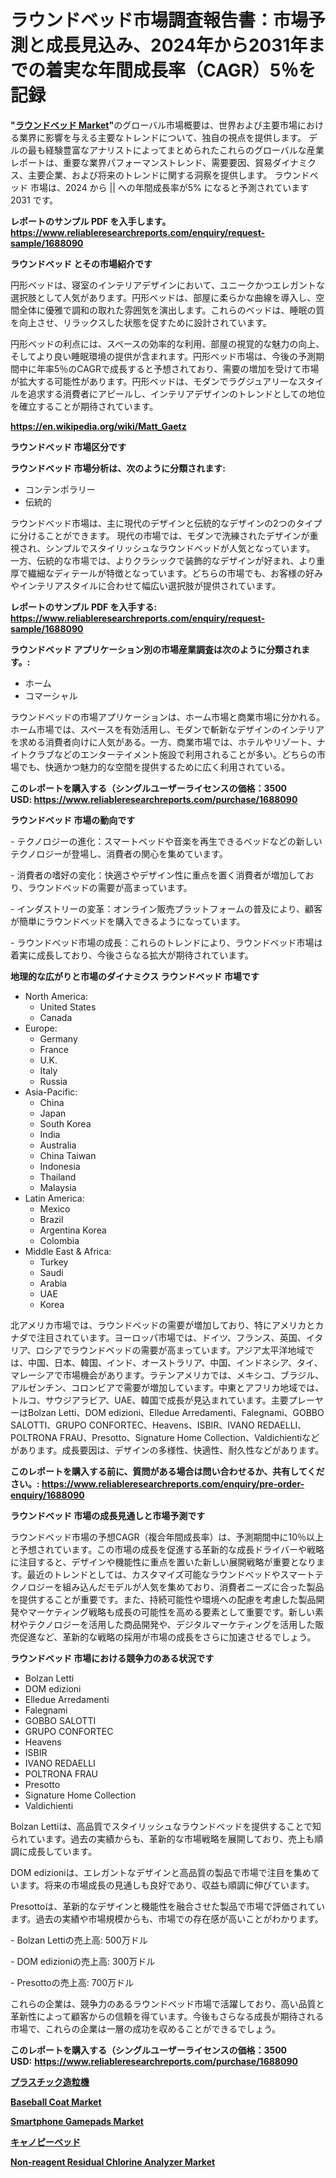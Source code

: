 <p><h1>ラウンドベッド市場調査報告書：市場予測と成長見込み、2024年から2031年までの着実な年間成長率（CAGR）5％を記録</h1></p><p><strong>"<a href="https://www.reliableresearchreports.com/round-beds-r1688090">ラウンドベッド Market</a>"</strong>のグローバル市場概要は、世界および主要市場における業界に影響を与える主要なトレンドについて、独自の視点を提供します。 デルの最も経験豊富なアナリストによってまとめられたこれらのグローバルな産業レポートは、重要な業界パフォーマンストレンド、需要要因、貿易ダイナミクス、主要企業、および将来のトレンドに関する洞察を提供します。 ラウンドベッド 市場は、2024 から || への年間成長率が5% になると予測されています2031 です。</p>
<p><strong>レポートのサンプル PDF を入手します。</strong><strong><a href="https://www.reliableresearchreports.com/enquiry/request-sample/1688090">https://www.reliableresearchreports.com/enquiry/request-sample/1688090</a></strong></p>
<p><strong>ラウンドベッド とその市場紹介です</strong></p>
<p><p>円形ベッドは、寝室のインテリアデザインにおいて、ユニークかつエレガントな選択肢として人気があります。円形ベッドは、部屋に柔らかな曲線を導入し、空間全体に優雅で調和の取れた雰囲気を演出します。これらのベッドは、睡眠の質を向上させ、リラックスした状態を促すために設計されています。</p><p>円形ベッドの利点には、スペースの効率的な利用、部屋の視覚的な魅力の向上、そしてより良い睡眠環境の提供が含まれます。円形ベッド市場は、今後の予測期間中に年率5％のCAGRで成長すると予想されており、需要の増加を受けて市場が拡大する可能性があります。円形ベッドは、モダンでラグジュアリーなスタイルを追求する消費者にアピールし、インテリアデザインのトレンドとしての地位を確立することが期待されています。</p><a href="https://en.wikipedia.org/wiki/Matt_Gaetz"></a></p>
<p><strong><a href="https://en.wikipedia.org/wiki/Matt_Gaetz">https://en.wikipedia.org/wiki/Matt_Gaetz</a></strong></p>
<p><strong>ラウンドベッド&nbsp;市場区分です</strong><strong></strong></p>
<p><strong>ラウンドベッド 市場分析は、次のように分類されます:</strong>&nbsp;</p>
<p><ul><li>コンテンポラリー</li><li>伝統的</li></ul></p>
<p><p>ラウンドベッド市場は、主に現代のデザインと伝統的なデザインの2つのタイプに分けることができます。 現代の市場では、モダンで洗練されたデザインが重視され、シンプルでスタイリッシュなラウンドベッドが人気となっています。 一方、伝統的な市場では、よりクラシックで装飾的なデザインが好まれ、より重厚で繊細なディテールが特徴となっています。どちらの市場でも、お客様の好みやインテリアスタイルに合わせて幅広い選択肢が提供されています。</p></p>
<p><strong>レポートのサンプル PDF を入手する: <a href="https://www.reliableresearchreports.com/enquiry/request-sample/1688090">https://www.reliableresearchreports.com/enquiry/request-sample/1688090</a></strong></p>
<p><strong> ラウンドベッド アプリケーション別の市場産業調査は次のように分類されます。:</strong></p>
<p><ul><li>ホーム</li><li>コマーシャル</li></ul></p>
<p><p>ラウンドベッドの市場アプリケーションは、ホーム市場と商業市場に分かれる。ホーム市場では、スペースを有効活用し、モダンで斬新なデザインのインテリアを求める消費者向けに人気がある。一方、商業市場では、ホテルやリゾート、ナイトクラブなどのエンターテイメント施設で利用されることが多い。どちらの市場でも、快適かつ魅力的な空間を提供するために広く利用されている。</p></p>
<p><strong>このレポートを購入する（シングルユーザーライセンスの価格：3500 USD:</strong><strong>&nbsp;<a href="https://www.reliableresearchreports.com/purchase/1688090">https://www.reliableresearchreports.com/purchase/1688090</a></strong></p>
<p><strong>ラウンドベッド 市場の動向です</strong></p>
<p><p>- テクノロジーの進化：スマートベッドや音楽を再生できるベッドなどの新しいテクノロジーが登場し、消費者の関心を集めています。</p><p>- 消費者の嗜好の変化：快適さやデザイン性に重点を置く消費者が増加しており、ラウンドベッドの需要が高まっています。</p><p>- インダストリーの変革：オンライン販売プラットフォームの普及により、顧客が簡単にラウンドベッドを購入できるようになっています。</p><p>- ラウンドベッド市場の成長：これらのトレンドにより、ラウンドベッド市場は着実に成長しており、今後さらなる拡大が期待されています。</p></p>
<p><strong>地理的な広がりと市場のダイナミクス ラウンドベッド 市場です</strong></p>
<p><ul>
    <li>
        North America:
        <ul>
            <li>United States</li>
            <li>Canada</li>
        </ul>
    </li>
    <li>
        Europe:
        <ul>
            <li>Germany</li>
            <li>France</li>
            <li>U.K.</li>
            <li>Italy</li>
            <li>Russia</li>
        </ul>
    </li>
    <li>
        Asia-Pacific:
        <ul>
            <li>China</li>
            <li>Japan</li>
            <li>South Korea</li>
            <li>India</li>
            <li>Australia</li>
            <li>China Taiwan</li>
            <li>Indonesia</li>
            <li>Thailand</li>
            <li>Malaysia</li>
        </ul>
    </li>
    <li>
        Latin America:
        <ul>
            <li>Mexico</li>
            <li>Brazil</li>
            <li>Argentina Korea</li>
            <li>Colombia</li>
        </ul>
    </li>
    <li>
        Middle East & Africa:
        <ul>
            <li>Turkey</li>
            <li>Saudi</li>
            <li>Arabia</li>
            <li>UAE</li>
            <li>Korea</li>
        </ul>
    </li>
    </ul></p>
<p><p>北アメリカ市場では、ラウンドベッドの需要が増加しており、特にアメリカとカナダで注目されています。ヨーロッパ市場では、ドイツ、フランス、英国、イタリア、ロシアでラウンドベッドの需要が高まっています。アジア太平洋地域では、中国、日本、韓国、インド、オーストラリア、中国、インドネシア、タイ、マレーシアで市場機会があります。ラテンアメリカでは、メキシコ、ブラジル、アルゼンチン、コロンビアで需要が増加しています。中東とアフリカ地域では、トルコ、サウジアラビア、UAE、韓国で成長が見込まれています。主要プレーヤーはBolzan Letti、DOM edizioni、Elledue Arredamenti、Falegnami、GOBBO SALOTTI、GRUPO CONFORTEC、Heavens、ISBIR、IVANO REDAELLI、POLTRONA FRAU、Presotto、Signature Home Collection、Valdichientiなどがあります。成長要因は、デザインの多様性、快適性、耐久性などがあります。</p></p>
<p><strong>このレポートを購入する前に、質問がある場合は問い合わせるか、共有してください。:&nbsp;<a href="https://www.reliableresearchreports.com/enquiry/pre-order-enquiry/1688090">https://www.reliableresearchreports.com/enquiry/pre-order-enquiry/1688090</a></strong></p>
<p><strong>ラウンドベッド 市場の成長見通しと市場予測です</strong></p>
<p><p>ラウンドベッド市場の予想CAGR（複合年間成長率）は、予測期間中に10％以上と予想されています。この市場の成長を促進する革新的な成長ドライバーや戦略に注目すると、デザインや機能性に重点を置いた新しい展開戦略が重要となります。最近のトレンドとしては、カスタマイズ可能なラウンドベッドやスマートテクノロジーを組み込んだモデルが人気を集めており、消費者ニーズに合った製品を提供することが重要です。また、持続可能性や環境への配慮を考慮した製品開発やマーケティング戦略も成長の可能性を高める要素として重要です。新しい素材やテクノロジーを活用した商品開発や、デジタルマーケティングを活用した販売促進など、革新的な戦略の採用が市場の成長をさらに加速させるでしょう。</p></p>
<p><strong>ラウンドベッド 市場における競争力のある状況です</strong></p>
<p><ul><li>Bolzan Letti</li><li>DOM edizioni</li><li>Elledue Arredamenti</li><li>Falegnami</li><li>GOBBO SALOTTI</li><li>GRUPO CONFORTEC</li><li>Heavens</li><li>ISBIR</li><li>IVANO REDAELLI</li><li>POLTRONA FRAU</li><li>Presotto</li><li>Signature Home Collection</li><li>Valdichienti</li></ul></p>
<p><p>Bolzan Lettiは、高品質でスタイリッシュなラウンドベッドを提供することで知られています。過去の実績からも、革新的な市場戦略を展開しており、売上も順調に成長しています。</p><p>DOM edizioniは、エレガントなデザインと高品質の製品で市場で注目を集めています。将来の市場成長の見通しも良好であり、収益も順調に伸びています。</p><p>Presottoは、革新的なデザインと機能性を融合させた製品で市場で評価されています。過去の実績や市場規模からも、市場での存在感が高いことがわかります。</p><p>- Bolzan Lettiの売上高: 500万ドル</p><p>- DOM edizioniの売上高: 300万ドル</p><p>- Presottoの売上高: 700万ドル</p><p>これらの企業は、競争力のあるラウンドベッド市場で活躍しており、高い品質と革新性によって顧客からの信頼を得ています。今後もさらなる成長が期待される市場で、これらの企業は一層の成功を収めることができるでしょう。</p></p>
<p><strong>このレポートを購入する（シングルユーザーライセンスの価格：3500 USD:</strong>&nbsp;<strong><a href="https://www.reliableresearchreports.com/purchase/1688090">https://www.reliableresearchreports.com/purchase/1688090</a></strong></p>
<p><strong><p><a href="https://medium.com/@rudysimonis2023/%E6%AC%A1%E3%81%AE%E6%96%87%E7%AB%A0%E3%82%92%E6%97%A5%E6%9C%AC%E8%AA%9E%E3%81%AB%E7%BF%BB%E8%A8%B3%E3%81%99%E3%82%8B%E3%81%A8-%E3%82%B0%E3%83%AD%E3%83%BC%E3%83%90%E3%83%AB%E3%83%97%E3%83%A9%E3%82%B9%E3%83%81%E3%83%83%E3%82%AF%E3%82%B0%E3%83%A9%E3%83%8B%E3%83%A5%E3%83%AC%E3%83%BC%E3%82%BF%E3%83%BC%E3%81%AE%E5%B8%82%E5%A0%B4%E3%82%B7%E3%82%A7%E3%82%A2%E3%81%A8%E6%88%90%E9%95%B7%E6%A9%9F%E4%BC%9A-%E5%B8%82%E5%A0%B4%E8%A6%8F%E6%A8%A1%E3%81%8C2024%E5%B9%B4%E3%81%8B%E3%82%892031%E5%B9%B4%E3%81%BE%E3%81%A7%E3%81%AE%E6%9C%9F%E9%96%93%E3%81%AB12-9-%E3%81%AEcagr%E3%81%A7%E6%88%90%E9%95%B7%E3%81%97%E3%81%A6%E3%81%84%E3%81%BE%E3%81%99-ea7504664f65">プラスチック造粒機</a></p><p><a href="https://www.linkedin.com/pulse/global-baseball-coat-market-exploring-share-trends-future-growth-a76nc?trackingId=BtBrxgtJTiC4pIXAjxpo7A%3D%3D">Baseball Coat Market</a></p><p><a href="https://www.linkedin.com/pulse/obal-smartphone-gamepads-market-focus-product-type-bracket-mountedsmartphone-wtavc?trackingId=WNZ2d%2FbwQaqED1ZO7IGY8w%3D%3D">Smartphone Gamepads Market</a></p><p><a href="https://github.com/lababdou/Market-Research-Report-List-5/blob/main/878125776312.md">キャノピーベッド</a></p><p><a href="https://medium.com/@barbarakbess8920/non-reagent-residual-chlorine-analyzer-market-a-global-and-regional-analysis-focus-on-end-user-eb12e7f62afe">Non-reagent Residual Chlorine Analyzer Market</a></p></strong></p>